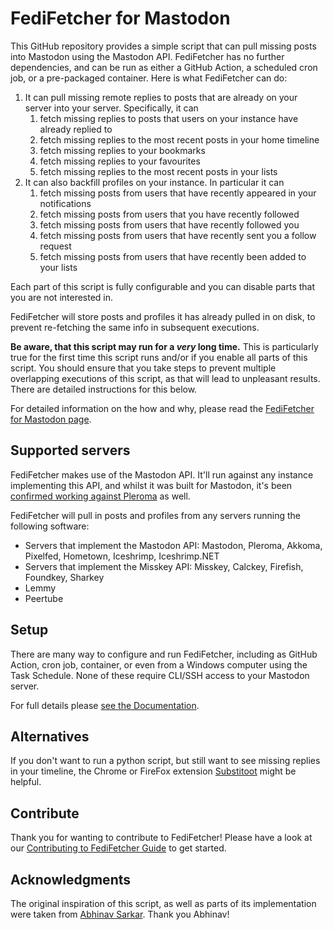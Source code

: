 # FediFetcher for Mastodon

This GitHub repository provides a simple script that can pull missing posts into Mastodon using the Mastodon
API. FediFetcher has no further dependencies, and can be run as either a GitHub Action, a scheduled cron job,
or a pre-packaged container. Here is what FediFetcher can do:

1. It can pull missing remote replies to posts that are already on your server into your server. Specifically,
   it can
   1. fetch missing replies to posts that users on your instance have already replied to
   2. fetch missing replies to the most recent posts in your home timeline
   3. fetch missing replies to your bookmarks
   4. fetch missing replies to your favourites
   5. fetch missing replies to the most recent posts in your lists
2. It can also backfill profiles on your instance. In particular it can
   1. fetch missing posts from users that have recently appeared in your notifications
   2. fetch missing posts from users that you have recently followed
   3. fetch missing posts from users that have recently followed you
   4. fetch missing posts from users that have recently sent you a follow request
   5. fetch missing posts from users that have recently been added to your lists

Each part of this script is fully configurable and you can disable parts that you are not interested in.

FediFetcher will store posts and profiles it has already pulled in on disk, to prevent re-fetching the same
info in subsequent executions.

**Be aware, that this script may run for a _very_ long time.** This is particularly true for the first time
this script runs and/or if you enable all parts of this script. You should ensure that you take steps to
prevent multiple overlapping executions of this script, as that will lead to unpleasant results. There are
detailed instructions for this below.

For detailed information on the how and why, please read the
[FediFetcher for Mastodon page](https://blog.thms.uk/fedifetcher?utm_source=github).

## Supported servers

FediFetcher makes use of the Mastodon API. It'll run against any instance implementing this API, and whilst it
was built for Mastodon, it's been
[confirmed working against Pleroma](https://fed.xnor.in/objects/6bd47928-704a-4cb8-82d6-87471d1b632f) as well.

FediFetcher will pull in posts and profiles from any servers running the following software:

- Servers that implement the Mastodon API: Mastodon, Pleroma, Akkoma, Pixelfed, Hometown, Iceshrimp,
  Iceshrimp.NET
- Servers that implement the Misskey API: Misskey, Calckey, Firefish, Foundkey, Sharkey
- Lemmy
- Peertube

## Setup

There are many way to configure and run FediFetcher, including as GitHub Action, cron job, container, or even
from a Windows computer using the Task Schedule. None of these require CLI/SSH access to your Mastodon server.

For full details please [see the Documentation](https://github.com/nanos/FediFetcher/wiki).

## Alternatives

If you don't want to run a python script, but still want to see missing replies in your timeline, the Chrome
or FireFox extension [Substitoot](https://substitoot.kludge.guru) might be helpful.

## Contribute

Thank you for wanting to contribute to FediFetcher! Please have a look at our
[Contributing to FediFetcher Guide](https://github.com/nanos/FediFetcher/wiki/Contribute-To-FediFetcher) to
get started.

## Acknowledgments

The original inspiration of this script, as well as parts of its implementation were taken from
[Abhinav Sarkar](https://notes.abhinavsarkar.net/2023/mastodon-context). Thank you Abhinav!
